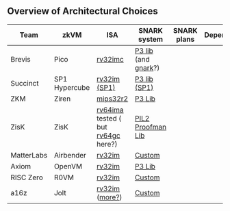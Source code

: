 ## Overview of Architectural Choices

| Team | zkVM | ISA | SNARK system | SNARK plans | Dependencies |
|------|------|-----|--------------|-------------|--------------|
| Brevis | Pico | [rv32imc](https://github.com/brevis-network/pico/blob/cce23dc6fd6e9d63bfdb35365195955dd19da07d/vm/src/compiler/riscv/disassembler/elf.rs#L155) | [P3 lib](https://github.com/brevis-network/pico/blob/cce23dc6fd6e9d63bfdb35365195955dd19da07d/vm/Cargo.toml#L13) (and [gnark](https://github.com/brevis-network/pico/blob/cce23dc6fd6e9d63bfdb35365195955dd19da07d/gnark/README.md?plain=1#L1)?) |  | |
| Succinct | SP1 Hypercube | [rv32im (SP1)](https://github.com/succinctlabs/rust/blob/0a16dfe96c5e27ca87c82404127a2766dd4f1c11/src/doc/rustc/src/platform-support/riscv32im-risc0-zkvm-elf.md?plain=1#L70) | [P3 lib (SP1)](https://github.com/succinctlabs/sp1/blob/3b61ab03b2c94981575829eabed3dd87fda58a14/crates/stark/src/verifier.rs#L29) | | |
| ZKM | Ziren | [mips32r2](https://github.com/ProjectZKM/Ziren/blob/5d29c119aff17fb030179559e497d40303608a70/README.md?plain=1#L26) | [P3 Lib](https://github.com/ProjectZKM/Ziren/blob/5d29c119aff17fb030179559e497d40303608a70/crates/prover/src/verify.rs) | | |
| ZisK | ZisK | [rv64ima](https://github.com/0xPolygonHermez/zisk-testvectors/blob/fb802eae7a2e546a06a9610138d9e71ce7c7e776/riscof/riscof_work/zisk_isa_checked.yaml#L3) tested ( but [rv64gc](https://github.com/0xPolygonHermez/rust/blob/d0f1c04fbfcb08c7da41d115da45140b059115ec/src/doc/rustc/src/platform-support/riscv64gc-unknown-linux-gnu.md?plain=1#L5) here?) | [PIL2 Proofman Lib](https://github.com/0xPolygonHermez/pil2-proofman/blob/ff8c72a8837753d74a5d7b181d86f0ab05c73fc1/pil2-stark/src/starkpil/stark_verify.hpp#L22) | | |
| MatterLabs | Airbender | [rv32im](https://github.com/matter-labs/risc_v_simulator) | [Custom](https://github.com/matter-labs/zksync-airbender/blob/5cb2fe8645f28d99b3ca910c04975aa1c7902e08/field/README.md?plain=1#L1) | | |
| Axiom | OpenVM | [rv32im](https://github.com/openvm-org/openvm/blob/4973d38cb3f2e14ebdd59e03802e65bb657ee422/README.md?plain=1#L21) | [P3 Lib](https://github.com/openvm-org/stark-backend/blob/b0bec8739d249370f91862f99c2ecc2c03d33240/crates/stark-backend/src/verifier/mod.rs#L57) | | |
| RISC Zero | R0VM | [rv32im](https://dev.risczero.com/api/zkvm/zkvm-specification) | [Custom](https://github.com/risc0/risc0/blob/8dfaac0a1daeda10e9aaf8db7d5ffad4f16880a8/risc0/zkp/src/verify/mod.rs#L485) | | |
| a16z | Jolt | [rv32im](https://github.com/a16z/jolt/) ([more?](https://github.com/a16z/jolt/blob/e8c245607a4ab881f40713bae7cc4119dc117ae4/tracer/src/emulator/device/dts.dts#L48)) | [Custom](https://github.com/a16z/jolt/blob/42de0ca1f581dd212dda7ff44feee806556531d2/jolt-core/src/subprotocols/sparse_dense_shout.rs#L621) | | |
